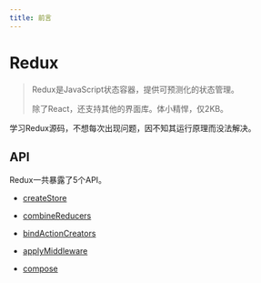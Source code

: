 ```yaml
---
title: 前言
---
```


# Redux

> Redux是JavaScript状态容器，提供可预测化的状态管理。
>
> 除了React，还支持其他的界面库。体小精悍，仅2KB。



学习Redux源码，不想每次出现问题，因不知其运行原理而没法解决。

## API

Redux一共暴露了5个API。

* [createStore](./createStore.md)

* [combineReducers](./combineReducers.md)

* [bindActionCreators](./bindActionCreators.md)

* [applyMiddleware](./applyMiddleware.md)

* [compose](./compose.md)

